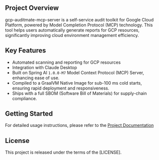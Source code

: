 ## Project Overview

gcp-auditmate-mcp-server is a self-service audit toolkit for Google Cloud Platform, powered by Model Completion Protocol (MCP) technology. This tool helps users automatically generate reports for GCP resources, significantly improving cloud environment management efficiency.

## Key Features

- Automated scanning and reporting for GCP resources
- Integration with Claude Desktop
- Built on Spring AI `1.0.0-M7` Model Context Protocol (MCP) Server, enhancing ease of use.
- Compiled to a GraalVM Native Image for sub-100 ms cold starts, ensuring rapid deployment and responsiveness.
- Ships with a full SBOM (Software Bill of Materials) for supply-chain compliance.

## Getting Started

For detailed usage instructions, please refer to the [Project Documentation](https://samzhu.github.io/gcp-auditmate-mcp-server/)

## License

This project is released under the terms of the [LICENSE].

